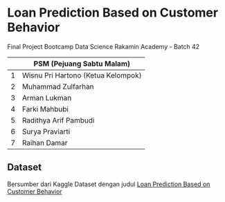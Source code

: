 # Loan Prediction Based on Customer Behavior
Final Project Bootcamp Data Science Rakamin Academy - Batch 42 

|   	| **PSM (Pejuang Sabtu Malam)**    	   |
|---	|--------------------------------------|
| 1 	| Wisnu Pri Hartono  (Ketua Kelompok)  |
| 2 	| Muhammad Zulfarhan 	                 |
| 3 	| Arman Lukman   	                     |
| 4 	| Farki Mahbubi 	                     |
| 5 	| Radithya Arif Pambudi   	           |
| 6 	| Surya Praviarti      	               |
| 7 	| Raihan Damar 	                       |

## Dataset
Bersumber dari Kaggle Dataset dengan judul [Loan Prediction Based on Customer Behavior](https://www.kaggle.com/datasets/subhamjain/loan-prediction-based-on-customer-behavior)
